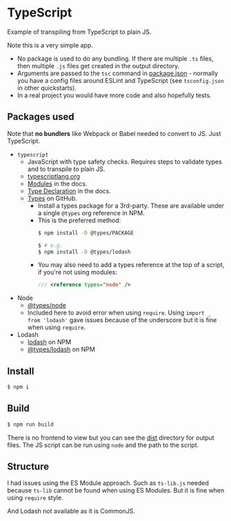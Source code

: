 # TypeScript

Example of transpiling from TypeScript to plain JS.

Note this is a very simple app.

- No package is used to do any bundling. If there are multiple `.ts` files, then multiple `.js` files get created in the output directory.
- Arguments are passed to the `tsc` command in [package.json](package.json) - normally you have a config files around ESLint and TypeScript (see `tsconfig.json` in other quickstarts).
- In a real project you would have more code and also hopefully tests.


## Packages used

Note that **no bundlers** like Webpack or Babel needed to convert to JS. Just TypeScript.

- `typescript`
    - JavaScript with type safety checks. Requires steps to validate types and to transpile to plain JS.
    - [typescriptlang.org](https://www.typescriptlang.org/)
    - [Modules](https://www.typescriptlang.org/Handbook#modules) in the docs.
    - [Type Declaration](http://www.typescriptlang.org/docs/handbook/declaration-files/consumption.html) in the docs.
    - [Types](https://github.com/DefinitelyTyped/DefinitelyTyped/) on GitHub.
        - Install a types package for a 3rd-party. These are available under a single `@types` org reference in NPM.
        - This is the preferred method:
            ```sh
            $ npm install -D @types/PACKAGE

            $ # e.g.
            $ npm install -D @types/lodash
            ```
        -  You may also need to add a types reference at the top of a script, if you're not using modules:
            ```typescript
            /// <reference types="node" />
            ```
- Node
    - [@types/node](https://www.npmjs.com/package/@types/node)
    - Included here to avoid error when using `require`. Using `import _ from 'lodash'` gave issues because of the underscore but it is fine when using `require`.
- Lodash
    - [lodash](https://www.npmjs.com/package/lodash) on NPM
    - [@types/lodash](https://www.npmjs.com/package/@types/lodash) on NPM


## Install

```sh
$ npm i
```


## Build

```sh
$ npm run build
```

There is no frontend to view but you can see the [dist](dist/) directory for output files. The JS script can be run using `node` and the path to the script.


## Structure

I had issues using the ES Module approach. Such as `ts-lib.js` needed because `ts-lib` cannot be found when using ES Modules. But it is fine when using `require` style.

And Lodash not available as it is CommonJS.

